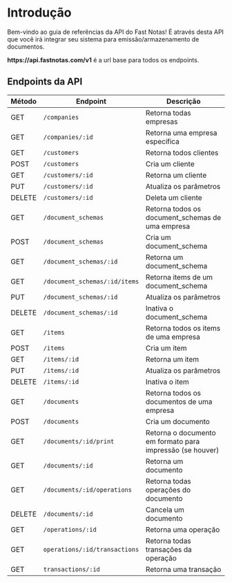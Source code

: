 # Introdução

Bem-vindo ao guia de referências da API do Fast Notas! É através desta API que você irá integrar seu sistema para emissão/armazenamento de documentos.

<aside class="success">
<strong>https://api.fastnotas.com/v1</strong> é a url base para todos os endpoints.
</aside>


## Endpoints da API

Método | Endpoint | Descrição
-------------- | -------------- | --------------
GET | `/companies`| Retorna todas empresas
GET | `/companies/:id`| Retorna uma empresa específica
GET | `/customers` | Retorna todos clientes
POST | `/customers` | Cria um cliente
GET | `/customers/:id` | Retorna um cliente
PUT | `/customers/:id` | Atualiza os parâmetros
DELETE  | `/customers/:id` | Deleta um cliente
GET | `/document_schemas` | Retorna todos os document_schemas de uma empresa
POST | `/document_schemas` |  Cria um document_schema
GET | `/document_schemas/:id` | Retorna um document_schema
GET | `/document_schemas/:id/items` | Retorna items de um document_schema
PUT | `/document_schemas/:id` | Atualiza os parâmetros
DELETE | `/document_schemas/:id` | Inativa o document_schema
GET | `/items` | Retorna todos os items de uma empresa
POST | `/items` | Cria um item
GET | `/items/:id` | Retorna um item
PUT | `/items/:id` | Atualiza os parâmetros
DELETE | `/items/:id` | Inativa o item
GET | `/documents` | Retorna todos os documentos de uma empresa
POST | `/documents` | Cria um documento
GET | `/documents/:id/print` | Retorna o documento em formato para impressão (se houver)
GET | `/documents/:id` | Retorna um documento
GET | `/documents/:id/operations` | Retorna todas operações do documento
DELETE  | `/documents/:id` | Cancela um documento
GET | `/operations/:id` | Retorna uma operação
GET | `operations/:id/transactions` | Retorna todas transações da operação
GET | `transactions/:id` | Retorna uma transação

